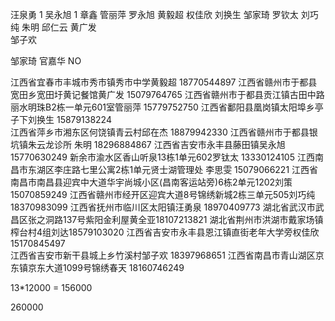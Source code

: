 汪泉勇 1
吴永旭 1
章鑫 
管丽萍
罗永旭
黄毅超
权佳欣
刘换生
邹家琦
罗钦太
刘巧纯
朱明
邱仁云
黄广发  
邹子欢

邹家琦 官嘉华 NO   


江西省宜春市丰城市秀市镇秀市中学黄毅超  18770544897
江西省赣州市于都县宽田乡宽田圩黄记餐馆黄广发  15079764765
江西省赣州市于都县贡江镇古田中路丽水明珠B2栋一单元601室管丽萍 15779752750
江西省鄱阳县凰岗镇太阳埠乡亭子下刘换生 15879138224  
江西省萍乡市湘东区何饶镇青云村邱在杰  18879942330
江西省赣州市于都县银坑镇朱云龙诊所 朱明  18296884867
江西省吉安市永丰县藤田镇吴永旭 15770630249
新余市渝水区香山听泉13栋1单元602罗钛太  13330124105
江西南昌市东湖区李庄路七里公寓2栋1单元贤士湖管理处 李思雯 15079066221
江西省南昌市南昌县迎宾中大道华宇尚城小区(昌南客运站旁)6栋2单元1202刘策 15070859249
江西省赣州市经开区迎宾大道8号锦绣新城2栋三单元505刘巧纯 18370983099
江西省抚州市临川区太阳镇汪勇泉 18970409773
湖北省武汉市武昌区张之洞路137号紫阳金利屋黄全亚18107213821 
湖北省荆州市洪湖市戴家场镇榨台村4组刘达18579103020
江西省吉安市永丰县恩江镇直街老年大学旁权佳欣 15170845497  
江西省吉安市新干县城上乡竹溪村邹子欢 18397968651
江西省南昌市青山湖区京东镇京东大道1099号锦绣春天 18160746249


13*12000 = 156000  


260000
